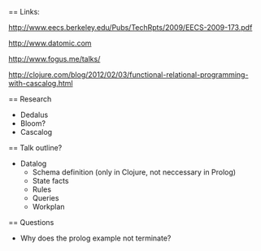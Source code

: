 == Links:

http://www.eecs.berkeley.edu/Pubs/TechRpts/2009/EECS-2009-173.pdf

http://www.datomic.com

http://www.fogus.me/talks/

http://clojure.com/blog/2012/02/03/functional-relational-programming-with-cascalog.html

== Research

* Dedalus
* Bloom?
* Cascalog

== Talk outline?

* Datalog
  * Schema definition (only in Clojure, not neccessary in Prolog)
  * State facts
  * Rules
  * Queries
  * Workplan
 
== Questions

* Why does the prolog example not terminate?
